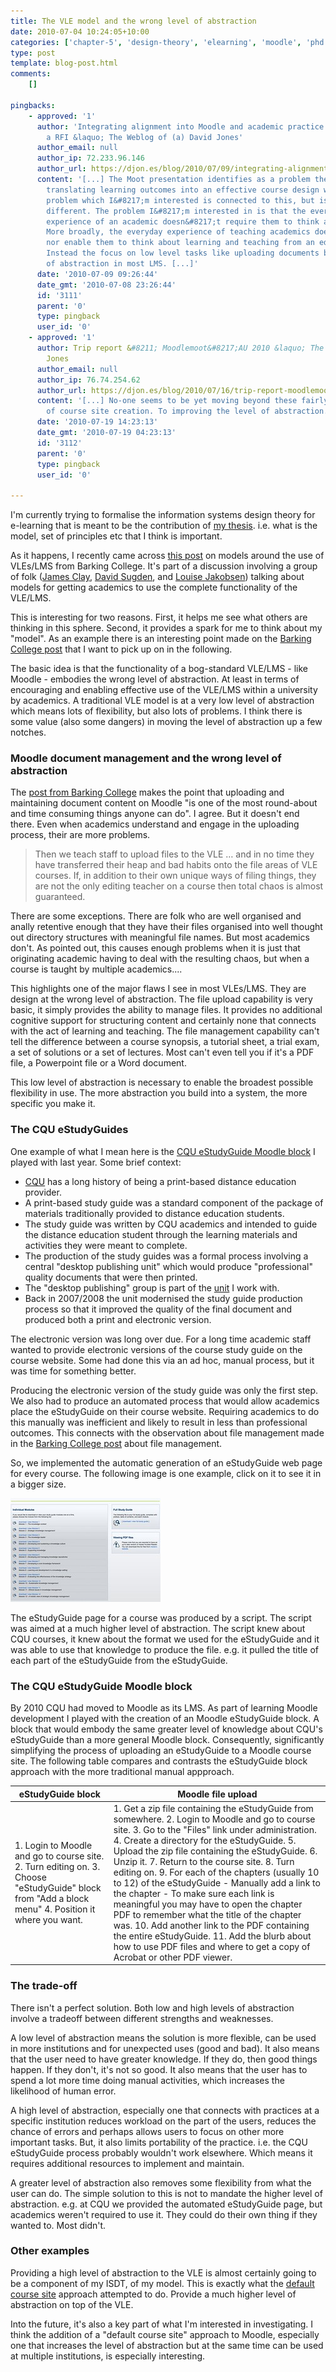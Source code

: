 ```yaml
---
title: The VLE model and the wrong level of abstraction
date: 2010-07-04 10:24:05+10:00
categories: ['chapter-5', 'design-theory', 'elearning', 'moodle', 'phd', 'thesis', 'webfuse']
type: post
template: blog-post.html
comments:
    []
    
pingbacks:
    - approved: '1'
      author: 'Integrating alignment into Moodle and academic practice: A proposal and
        a RFI &laquo; The Weblog of (a) David Jones'
      author_email: null
      author_ip: 72.233.96.146
      author_url: https://djon.es/blog/2010/07/09/integrating-alignment-into-moodle-and-academic-practice-a-proposal-and-a-rfi/
      content: '[...] The Moot presentation identifies as a problem the difficulty of
        translating learning outcomes into an effective course design within an LMS. The
        problem which I&#8217;m interested is connected to this, but is also a little
        different. The problem I&#8217;m interested in is that the every day, regularly
        experience of an academic doesn&#8217;t require them to think about alignment.
        More broadly, the everyday experience of teaching academics doesn&#8217;t encourage
        nor enable them to think about learning and teaching from an educational perspective.
        Instead the focus on low level tasks like uploading documents because of the low-level
        of abstraction in most LMS. [...]'
      date: '2010-07-09 09:26:44'
      date_gmt: '2010-07-08 23:26:44'
      id: '3111'
      parent: '0'
      type: pingback
      user_id: '0'
    - approved: '1'
      author: Trip report &#8211; Moodlemoot&#8217;AU 2010 &laquo; The Weblog of (a) David
        Jones
      author_email: null
      author_ip: 76.74.254.62
      author_url: https://djon.es/blog/2010/07/16/trip-report-moodlemootau-2010/
      content: '[...] No-one seems to be yet moving beyond these fairly limited forms
        of course site creation. To improving the level of abstraction. [...]'
      date: '2010-07-19 14:23:13'
      date_gmt: '2010-07-19 04:23:13'
      id: '3112'
      parent: '0'
      type: pingback
      user_id: '0'
    
---
```

I'm currently trying to formalise the information systems design theory for e-learning that is meant to be the contribution of [my thesis](/blog2/research/phd-thesis/). i.e. what is the model, set of principles etc that I think is important.

As it happens, I recently came across [this post](http://vle.barkingcollege.ac.uk/techblog/?p=3312) on models around the use of VLEs/LMS from Barking College. It's part of a discussion involving a group of folk ([James Clay](http://elearningstuff.wordpress.com/2010/03/20/a-five-stage-model-for-using-the-vle/), [David Sugden](http://eduvel.wordpress.com/2010/06/09/building-vles/), and [Louise Jakobsen](http://loujak78.wordpress.com/2010/02/19/from_repository_to_interactivity/)) talking about models for getting academics to use the complete functionality of the VLE/LMS.

This is interesting for two reasons. First, it helps me see what others are thinking in this sphere. Second, it provides a spark for me to think about my "model". As an example there is an interesting point made on the [Barking College post](http://vle.barkingcollege.ac.uk/techblog/?p=3312) that I want to pick up on in the following.

The basic idea is that the functionality of a bog-standard VLE/LMS - like Moodle - embodies the wrong level of abstraction. At least in terms of encouraging and enabling effective use of the VLE/LMS within a university by academics. A traditional VLE model is at a very low level of abstraction which means lots of flexibility, but also lots of problems. I think there is some value (also some dangers) in moving the level of abstraction up a few notches.

### Moodle document management and the wrong level of abstraction

The [post from Barking College](http://vle.barkingcollege.ac.uk/techblog/?p=3312) makes the point that uploading and maintaining document content on Moodle "is one of the most round-about and time consuming things anyone can do". I agree. But it doesn't end there. Even when academics understand and engage in the uploading process, their are more problems.

> Then we teach staff to upload files to the VLE … and in no time they have transferred their heap and bad habits onto the file areas of VLE courses. If, in addition to their own unique ways of filing things, they are not the only editing teacher on a course then total chaos is almost guaranteed.

There are some exceptions. There are folk who are well organised and anally retentive enough that they have their files organised into well thought out directory structures with meaningful file names. But most academics don't. As pointed out, this causes enough problems when it is just that originating academic having to deal with the resulting chaos, but when a course is taught by multiple academics....

This highlights one of the major flaws I see in most VLEs/LMS. They are design at the wrong level of abstraction. The file upload capability is very basic, it simply provides the ability to manage files. It provides no additional cognitive support for structuring content and certainly none that connects with the act of learning and teaching. The file management capability can't tell the difference between a course synopsis, a tutorial sheet, a trial exam, a set of solutions or a set of lectures. Most can't even tell you if it's a PDF file, a Powerpoint file or a Word document.

This low level of abstraction is necessary to enable the broadest possible flexibility in use. The more abstraction you build into a system, the more specific you make it.

### The CQU eStudyGuides

One example of what I mean here is the [CQU eStudyGuide Moodle block](/blog2/2009/07/28/bam-into-moodle-7-an-estudyguide-block/) I played with last year. Some brief context:

- [CQU](http://www.cqu.edu.au/) has a long history of being a print-based distance education provider.
- A print-based study guide was a standard component of the package of materials traditionally provided to distance education students.
- The study guide was written by CQU academics and intended to guide the distance education student through the learning materials and activities they were meant to complete.
- The production of the study guides was a formal process involving a central "desktop publishing unit" which would produce "professional" quality documents that were then printed.
- The "desktop publishing" group is part of the [unit](http://cddu.cqu.edu.au/) I work with.
- Back in 2007/2008 the unit modernised the study guide production process so that it improved the quality of the final document and produced both a print and electronic version.

The electronic version was long over due. For a long time academic staff wanted to provide electronic versions of the course study guide on the course website. Some had done this via an ad hoc, manual process, but it was time for something better.

Producing the electronic version of the study guide was only the first step. We also had to produce an automated process that would allow academics place the eStudyGuide on their course website. Requiring academics to do this manually was inefficient and likely to result in less than professional outcomes. This connects with the observation about file management made in the [Barking College post](http://vle.barkingcollege.ac.uk/techblog/?p=3312) about file management.

So, we implemented the automatic generation of an eStudyGuide web page for every course. The following image is one example, click on it to see it in a bigger size.

[![CQU eStudyGuide web page](images/4759051690_02ca45e78b_m.jpg)](http://www.flickr.com/photos/david_jones/4759051690/ "CQU eStudyGuide web page by David T Jones, on Flickr")

The eStudyGuide page for a course was produced by a script. The script was aimed at a much higher level of abstraction. The script knew about CQU courses, it knew about the format we used for the eStudyGuide and it was able to use that knowledge to produce the file. e.g. it pulled the title of each part of the eStudyGuide from the eStudyGuide.

### The CQU eStudyGuide Moodle block

By 2010 CQU had moved to Moodle as its LMS. As part of learning Moodle development I played with the creation of an Moodle eStudyGuide block. A block that would embody the same greater level of knowledge about CQU's eStudyGuide than a more general Moodle block. Consequently, significantly simplifying the process of uploading an eStudyGuide to a Moodle course site. The following table compares and contrasts the eStudyGuide block approach with the more traditional manual appproach.

| eStudyGuide block | Moodle file upload |
| --- | --- |
|   1. Login to Moodle and go to course site. 2. Turn editing on. 3. Choose "eStudyGuide" block from "Add a block menu" 4. Position it where you want.   |   1. Get a zip file containing the eStudyGuide from somewhere. 2. Login to Moodle and go to course site. 3. Go to the "Files" link under administration. 4. Create a directory for the eStudyGuide. 5. Upload the zip file containing the eStudyGuide. 6. Unzip it. 7. Return to the course site. 8. Turn editing on. 9. For each of the chapters (usually 10 to 12) of the eStudyGuide     - Manually add a link to the chapter     - To make sure each link is meaningful you may have to open the chapter PDF to remember what the title of the chapter was. 10. Add another link to the PDF containing the entire eStudyGuide. 11. Add the blurb about how to use PDF files and where to get a copy of Acrobat or other PDF viewer.   |

### The trade-off

There isn't a perfect solution. Both low and high levels of abstraction involve a tradeoff between different strengths and weaknesses.

A low level of abstraction means the solution is more flexible, can be used in more institutions and for unexpected uses (good and bad). It also means that the user need to have greater knowledge. If they do, then good things happen. If they don't, it's not so good. It also means that the user has to spend a lot more time doing manual activities, which increases the likelihood of human error.

A high level of abstraction, especially one that connects with practices at a specific institution reduces workload on the part of the users, reduces the chance of errors and perhaps allows users to focus on other more important tasks. But, it also limits portability of the practice. i.e. the CQU eStudyGuide process probably wouldn't work elsewhere. Which means it requires additional resources to implement and maintain.

A greater level of abstraction also removes some flexibility from what the user can do. The simple solution to this is not to mandate the higher level of abstraction. e.g. at CQU we provided the automated eStudyGuide page, but academics weren't required to use it. They could do their own thing if they wanted to. Most didn't.

### Other examples

Providing a high level of abstraction to the VLE is almost certainly going to be a component of my ISDT, of my model. This is exactly what the [default course site](/blog2/2010/06/25/default-course-sites-and-wizards-version-2-0/) approach attempted to do. Provide a much higher level of abstraction on top of the VLE.

Into the future, it's also a key part of what I'm interested in investigating. I think the addition of a "default course site" approach to Moodle, especially one that increases the level of abstraction but at the same time can be used at multiple institutions, is especially interesting.